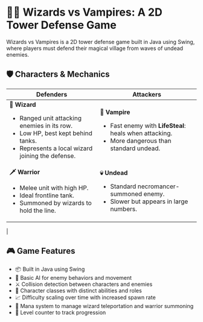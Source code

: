 # 🧙‍♂️ Wizards vs Vampires: A 2D Tower Defense Game

Wizards vs Vampires is a 2D tower defense game built in Java using Swing, where players must defend their magical village from waves of undead enemies. 

## 🛡️ Characters & Mechanics
<table>
  <thead>
    <tr>
      <th>Defenders</th>
      <th>Attackers</th>
    </tr>
  </thead>
  <tbody>
    <tr>
      <td>
        <strong>🧙 Wizard</strong>
        <ul>
          <li>Ranged unit attacking enemies in its row.</li>
          <li>Low HP, best kept behind tanks.</li>
          <li>Represents a local wizard joining the defense.</li>
        </ul>
      </td>
      <td>
        <strong>🧛 Vampire</strong>
        <ul>
          <li>Fast enemy with <strong>LifeSteal</strong>: heals when attacking.</li>
          <li>More dangerous than standard undead.</li>
        </ul>
      </td>
    </tr>
    <tr>
      <td>
        <strong>🗡️ Warrior</strong>
        <ul>
          <li>Melee unit with high HP.</li>
          <li>Ideal frontline tank.</li>
          <li>Summoned by wizards to hold the line.</li>
        </ul>
      </td>
      <td>
        <strong>💀 Undead</strong>
        <ul>
          <li>Standard necromancer-summoned enemy.</li>
          <li>Slower but appears in large numbers.</li>
        </ul>
      </td>
    </tr>
  </tbody>
</table>
          |

## 🎮 Game Features
- 📦 Built in Java using Swing
- 👾 Basic AI for enemy behaviors and movement
- ⚔️ Collision detection between characters and enemies
- 🧠 Character classes with distinct abilities and roles
- 📈 Difficulty scaling over time with increased spawn rate
- 🔮 Mana system to manage wizard teleportation and warrior summoning
- 🧭 Level counter to track progression
